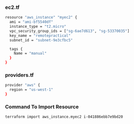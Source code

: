 
### ec2.tf
```sh
resource "aws_instance" "myec2" {
  ami = "ami-bf5540df"
  instance_type = "t2.micro"
  vpc_security_group_ids = ["sg-6ae7d613", "sg-53370035"]
  key_name = "remotepractical"
  subnet_id = "subnet-9e3cfbc5"

  tags {
    Name = "manual"
  }
}
```
### providers.tf
```sh
provider "aws" {
  region = "us-west-1"
}

```

### Command To Import Resource

```sh
terraform import aws_instance.myec2 i-041886ebb7e9bd20
```
